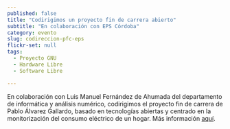 ```yaml
---
published: false
title: "Codirigimos un proyecto fin de carrera abierto"
subtitle: "En colaboración con EPS Córdoba"
category: evento
slug: codireccion-pfc-eps
flickr-set: null
tags: 
  - Proyecto GNU
  - Hardware Libre
  - Software Libre

---
```


En colaboración con Luis Manuel Fernández de Ahumada del departamento de informática y análisis numérico, codirigimos el proyecto fin de carrera de Pablo Álvarez Gallardo, basado en tecnologías abiertas y centrado en la monitorización del consumo eléctrico de un hogar. Más información [aquí](http://colaborativa.eu/blog/2013/07/pablo-alvarez/).
